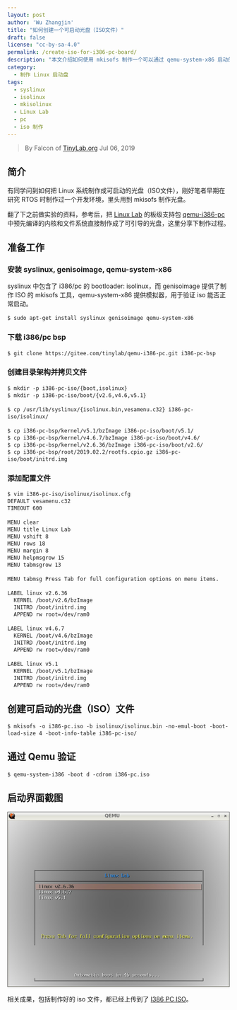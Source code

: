 ```yaml
---
layout: post
author: 'Wu Zhangjin'
title: "如何创建一个可启动光盘（ISO文件）"
draft: false
license: "cc-by-sa-4.0"
permalink: /create-iso-for-i386-pc-board/
description: "本文介绍如何使用 mkisofs 制作一个可以通过 qemu-system-x86 启动的光盘，用于启动的 Linux 内核和文件系统源自 Linux Lab 的板级支持包 qemu-i386-pc。"
category:
  - 制作 Linux 启动盘
tags:
  - syslinux
  - isolinux
  - mkisolinux
  - Linux Lab
  - pc
  - iso 制作
---
```


> By Falcon of [TinyLab.org][1]
> Jul 06, 2019

## 简介

有同学问到如何把 Linux 系统制作成可启动的光盘（ISO文件），刚好笔者早期在研究 RTOS 时制作过一个开发环境，里头用到 mkisofs 制作光盘。

翻了下之前做实验的资料，参考后，把 [Linux Lab](/linux-lab) 的板级支持包 [qemu-i386-pc](https://gitee.com/tinylab/qemu-i386-pc) 中预先编译的内核和文件系统直接制作成了可引导的光盘，这里分享下制作过程。

## 准备工作

### 安装 syslinux, genisoimage, qemu-system-x86

  syslinux 中包含了 i386/pc 的 bootloader: isolinux，而 genisoimage 提供了制作 ISO 的 mkisofs 工具，qemu-system-x86 提供模拟器，用于验证 iso 能否正常启动。

    $ sudo apt-get install syslinux genisoimage qemu-system-x86

### 下载 i386/pc bsp

    $ git clone https://gitee.com/tinylab/qemu-i386-pc.git i386-pc-bsp

### 创建目录架构并拷贝文件

    $ mkdir -p i386-pc-iso/{boot,isolinux}
    $ mkdir -p i386-pc-iso/boot/{v2.6,v4.6,v5.1}

    $ cp /usr/lib/syslinux/{isolinux.bin,vesamenu.c32} i386-pc-iso/isolinux/

    $ cp i386-pc-bsp/kernel/v5.1/bzImage i386-pc-iso/boot/v5.1/
    $ cp i386-pc-bsp/kernel/v4.6.7/bzImage i386-pc-iso/boot/v4.6/
    $ cp i386-pc-bsp/kernel/v2.6.36/bzImage i386-pc-iso/boot/v2.6/
    $ cp i386-pc-bsp/root/2019.02.2/rootfs.cpio.gz i386-pc-iso/boot/initrd.img

### 添加配置文件

    $ vim i386-pc-iso/isolinux/isolinux.cfg
    DEFAULT vesamenu.c32
    TIMEOUT 600

    MENU clear
    MENU title Linux Lab
    MENU vshift 8
    MENU rows 18
    MENU margin 8
    MENU helpmsgrow 15
    MENU tabmsgrow 13

    MENU tabmsg Press Tab for full configuration options on menu items.

    LABEL linux v2.6.36
      KERNEL /boot/v2.6/bzImage
      INITRD /boot/initrd.img
      APPEND rw root=/dev/ram0

    LABEL linux v4.6.7
      KERNEL /boot/v4.6/bzImage
      INITRD /boot/initrd.img
      APPEND rw root=/dev/ram0

    LABEL linux v5.1
      KERNEL /boot/v5.1/bzImage
      INITRD /boot/initrd.img
      APPEND rw root=/dev/ram0

## 创建可启动的光盘（ISO）文件

    $ mkisofs -o i386-pc.iso -b isolinux/isolinux.bin -no-emul-boot -boot-load-size 4 -boot-info-table i386-pc-iso/

## 通过 Qemu 验证

    $ qemu-system-i386 -boot d -cdrom i386-pc.iso

## 启动界面截图

![i386 pc boot menu](/wp-content/uploads/2019/07/i386-pc-iso-boot-screenshot.jpg)

相关成果，包括制作好的 iso 文件，都已经上传到了 [I386 PC ISO](https://gitee.com/tinylab/i386-pc-iso.git)。

[1]: http://tinylab.org
